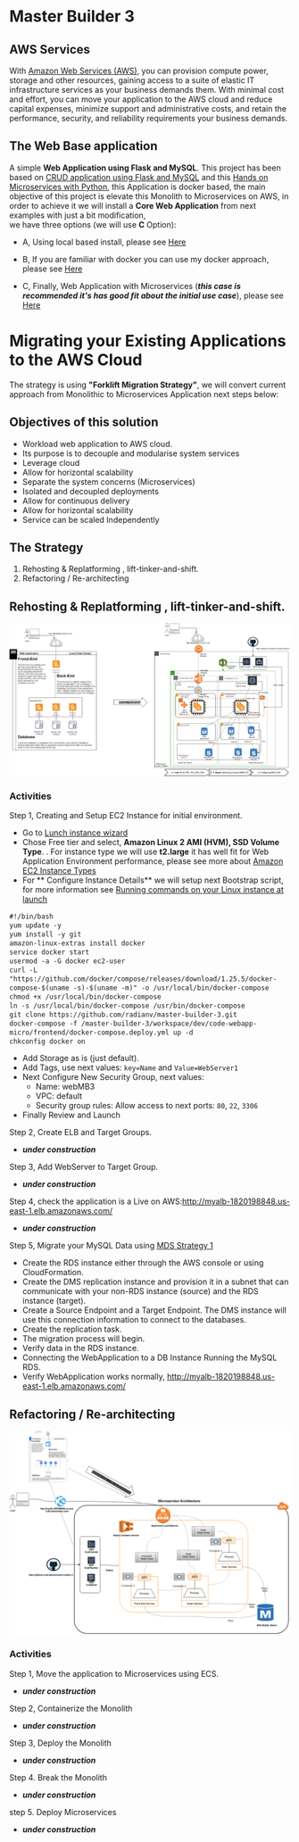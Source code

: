 # Master Builder 3

## AWS Services
With [Amazon Web Services (AWS)](https://aws.amazon.com/what-is-aws/), you can provision compute power, storage and other resources, gaining access to a suite of elastic IT infrastructure services as your business demands them. With minimal cost and effort, you can move your application to the AWS cloud and reduce capital expenses, minimize support and administrative costs, and retain the performance, security, and reliability requirements your business demands.

## The Web Base application
A simple **Web Application using Flask and MySQL**. This project has been based  on [CRUD application using Flask and MySQL](https://github.com/muhammadhanif/crud-application-using-flask-and-mysql) and 
this [Hands on Microservices with Python](https://github.com/PacktPublishing/Hands-on-Microservices-with-Python), 
this Application is docker based, the main objective of this project is elevate this Monolith to Microservices on AWS, 
in order to achieve it we will install a **Core Web Application** from next examples with just a bit modification,  
we have three options (we will use **C** Option):

   - A, Using local based install, please see [Here](topics/my_local_monolith_install.md)
   
   - B, If you are familiar with docker you can use my docker approach, please see [Here](docker_approach/my_docker_monolith_install.md)
   
   - C, Finally, Web Application with Microservices (__*this case is recommended it's has good fit about the initial use case*__), please see [Here](workspace/dev/code-webapp-micro/frontend/)
        
    
# Migrating your Existing Applications to the AWS Cloud

The strategy is using __"Forklift Migration Strategy"__, we will convert current approach from Monolithic to Microservices Application next steps below:

## Objectives of this solution
- Workload web application to AWS cloud.
- Its purpose is to decouple and modularise system services
- Leverage cloud
- Allow for horizontal scalability
- Separate the system concerns (Microservices)
- Isolated and decoupled deployments
- Allow for continuous delivery
- Allow for horizontal scalability
- Service can be scaled Independently
 

## The Strategy

   1. Rehosting & Replatforming , lift-tinker-and-shift.
   2. Refactoring / Re-architecting

## Rehosting & Replatforming , lift-tinker-and-shift.

![Monolithic Application to AWS Cloud][img1]

### Activities

Step 1, Creating and Setup EC2 Instance for initial environment.

- Go to [Lunch instance wizard](https://console.aws.amazon.com/ec2/v2/home?region=us-east-1#LaunchInstanceWizard:)
- Chose Free tier and select, **Amazon Linux 2 AMI (HVM), SSD Volume Type**.
. For instance type we will use **t2.large** it has well fit for Web Application Environment performance, please see more about [Amazon EC2 Instance Types](https://aws.amazon.com/ec2/instance-types/)
- For ** Configure Instance Details** we will setup next Bootstrap script, for more information see [Running commands on your Linux instance at launch](https://docs.aws.amazon.com/AWSEC2/latest/UserGuide/user-data.html)
```
#!/bin/bash
yum update -y
yum install -y git
amazon-linux-extras install docker
service docker start
usermod -a -G docker ec2-user
curl -L "https://github.com/docker/compose/releases/download/1.25.5/docker-compose-$(uname -s)-$(uname -m)" -o /usr/local/bin/docker-compose
chmod +x /usr/local/bin/docker-compose
ln -s /usr/local/bin/docker-compose /usr/bin/docker-compose
git clone https://github.com/radianv/master-builder-3.git
docker-compose -f /master-builder-3/workspace/dev/code-webapp-micro/frontend/docker-compose.deploy.yml up -d
chkconfig docker on
```
- Add Storage as is (just default).
- Add Tags, use next values: `key=Name` and `Value=WebServer1`
- Next Configure New Security Group, next values: 
  - Name: webMB3
  - VPC: default
  - Security group rules: Allow access to next ports: `80`, `22`, `3306`  
- Finally Review and Launch

Step 2, Create ELB and Target Groups.
  - **_under construction_**

Step 3, Add WebServer to Target Group.
  - **_under construction_**

Step 4, check  the application is a Live on AWS:http://myalb-1820198848.us-east-1.elb.amazonaws.com/
  - **_under construction_**
 
Step 5, Migrate your MySQL Data using [MDS Strategy 1](https://aws.amazon.com/dms/) 
  - Create the RDS instance either through the AWS console or using CloudFormation.
  - Create the DMS replication instance and provision it in a subnet that can communicate with your non-RDS instance (source) and the RDS instance (target).
  - Create a Source Endpoint and a Target Endpoint. The DMS instance will use this connection information to connect to the databases.
  - Create the replication task.
  - The migration process will begin.
  - Verify data in the RDS instance.
  - Connecting the WebApplication to a DB Instance Running the MySQL RDS.
  - Verify WebApplication works normally, http://myalb-1820198848.us-east-1.elb.amazonaws.com/
  
## Refactoring / Re-architecting

![Monolithic Application to Microservices][img2]

### Activities

Step 1, Move the application to Microservices using ECS.
  - **_under construction_**
  
Step 2, Containerize the Monolith
  - **_under construction_**

Step 3, Deploy the Monolith
- **_under construction_**

Step 4. Break the Monolith
- **_under construction_**

step 5. Deploy Microservices
- **_under construction_**

[img0]: images/mb3-monolithic-app.png "Monolithic Application"
[img1]: images/mb3-monolithic_app-to-cloud.png "Monolithic Application to Cloud"
[img2]: images/mb3-microservices-app.png "Microservices Application"

